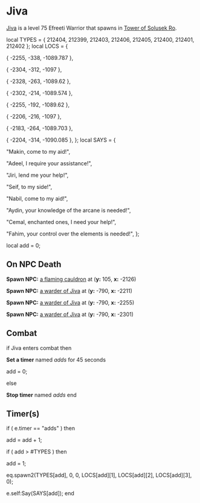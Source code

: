 # Jiva



[Jiva](/npc/212014) is a level 75 Efreeti Warrior that spawns in [Tower of Solusek Ro](/zone/212).

local TYPES = { 212404, 212399, 212403, 212406, 212405, 212400, 212401, 212402 };
local LOCS = {

{ -2255, -338, -1089.787 },

{ -2304, -312, -1097 },

{ -2328, -263, -1089.62 },

{ -2302, -214, -1089.574 },

{ -2255, -192, -1089.62 },

{ -2206, -216, -1097 },

{ -2183, -264, -1089.703 },

{ -2204, -314, -1090.085 },
};
local SAYS = {

"Makin, come to my aid!",

"Adeel, I require your assistance!",

"Jiri, lend me your help!",

"Seif, to my side!",

"Nabil, come to my aid!",

"Aydin, your knowledge of the arcane is needed!",

"Cemal, enchanted ones, I need your help!",

"Fahim, your control over the elements is needed!",
};

local add = 0;




## On NPC Death

**Spawn NPC:**  [a flaming cauldron](/npc/212412) at (**y:** 105, **x:** -2126)


**Spawn NPC:**  [a warder of Jiva](/npc/212417) at (**y:** -790, **x:** -2211)


**Spawn NPC:**  [a warder of Jiva](/npc/212417) at (**y:** -790, **x:** -2255)

**Spawn NPC:**  [a warder of Jiva](/npc/212417) at (**y:** -790, **x:** -2301)


## Combat

if  Jiva enters combat  then


**Set a timer** named *adds* for 45 seconds


add = 0;

else


**Stop timer** named *adds*
end



## Timer(s)

if ( e.timer == "adds" ) then


add = add + 1;


if ( add > #TYPES ) then



add = 1;



eq.spawn2(TYPES[add], 0, 0, LOCS[add][1], LOCS[add][2], LOCS[add][3], 0);


e.self:Say(SAYS[add]);
end
